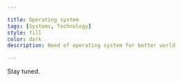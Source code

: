 ```yaml
---

title: Operating system
tags: [Systems, Technology]
style: fill
color: dark
description: Need of operating system for better world

---
```


Stay tuned.


